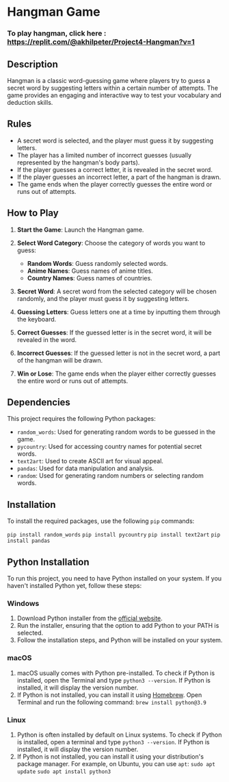 # Hangman Game

### To play hangman, click here : https://replit.com/@akhilpeter/Project4-Hangman?v=1


## Description

Hangman is a classic word-guessing game where players try to guess a secret word by suggesting letters within a certain number of attempts. The game provides an engaging and interactive way to test your vocabulary and deduction skills.

## Rules

- A secret word is selected, and the player must guess it by suggesting letters.
- The player has a limited number of incorrect guesses (usually represented by the hangman's body parts).
- If the player guesses a correct letter, it is revealed in the secret word.
- If the player guesses an incorrect letter, a part of the hangman is drawn.
- The game ends when the player correctly guesses the entire word or runs out of attempts.

## How to Play

1. **Start the Game**: Launch the Hangman game.

2. **Select Word Category**: Choose the category of words you want to guess:
   - **Random Words**: Guess randomly selected words.
   - **Anime Names**: Guess names of anime titles.
   - **Country Names**: Guess names of countries.

3. **Secret Word**: A secret word from the selected category will be chosen randomly, and the player must guess it by suggesting letters.

4. **Guessing Letters**: Guess letters one at a time by inputting them through the keyboard.

5. **Correct Guesses**: If the guessed letter is in the secret word, it will be revealed in the word.

6. **Incorrect Guesses**: If the guessed letter is not in the secret word, a part of the hangman will be drawn.

7. **Win or Lose**: The game ends when the player either correctly guesses the entire word or runs out of attempts.


## Dependencies

This project requires the following Python packages:

- `random_words`: Used for generating random words to be guessed in the game.
- `pycountry`: Used for accessing country names for potential secret words.
- `text2art`: Used to create ASCII art for visual appeal.
- `pandas`: Used for data manipulation and analysis.
- `random`: Used for generating random numbers or selecting random words.

## Installation

To install the required packages, use the following `pip` commands:

```pip install random_words```
```pip install pycountry```
```pip install text2art```
```pip install pandas```

## Python Installation

To run this project, you need to have Python installed on your system. If you haven't installed Python yet, follow these steps:

### Windows

1. Download Python installer from the [official website](https://www.python.org/downloads/).
2. Run the installer, ensuring that the option to add Python to your PATH is selected.
3. Follow the installation steps, and Python will be installed on your system.

### macOS

1. macOS usually comes with Python pre-installed. To check if Python is installed, open the Terminal and type `python3 --version`. If Python is installed, it will display the version number.
2. If Python is not installed, you can install it using [Homebrew](https://brew.sh/). Open Terminal and run the following command:
`brew install python@3.9`

### Linux

1. Python is often installed by default on Linux systems. To check if Python is installed, open a terminal and type `python3 --version`. If Python is installed, it will display the version number.
2. If Python is not installed, you can install it using your distribution's package manager. For example, on Ubuntu, you can use `apt`:
`sudo apt update`
`sudo apt install python3`

